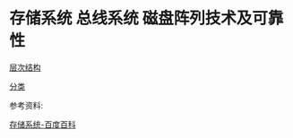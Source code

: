 # 存储系统 总线系统 磁盘阵列技术及可靠性

[层次结构](层次结构.md)

[分类](分类.md)

参考资料:

[存储系统-百度百科](https://baike.baidu.com/item/存储系统)
